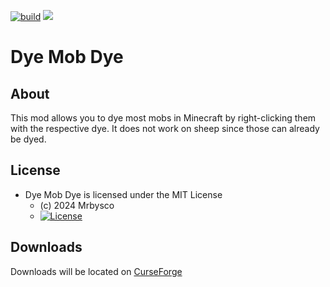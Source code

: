 [![build](https://github.com/Mrbysco/DyeMobDye/actions/workflows/build.yml/badge.svg)](https://github.com/Mrbysco/DyeMobDye/actions/workflows/build.yml) 
[![](http://cf.way2muchnoise.eu/versions/0.svg)](https://www.curseforge.com/minecraft/mc-mods/dye-mob-dye)

# Dye Mob Dye #

## About ##
This mod allows you to dye most mobs in Minecraft by right-clicking them with the respective dye. It does not work on sheep since those can already be dyed.

## License ##
* Dye Mob Dye is licensed under the MIT License
  - (c) 2024 Mrbysco
  - [![License](https://img.shields.io/badge/License-MIT-red.svg?style=flat)](http://opensource.org/licenses/MIT)

## Downloads ##
Downloads will be located on [CurseForge](https://www.curseforge.com/minecraft/mc-mods/dye-mob-dye)
